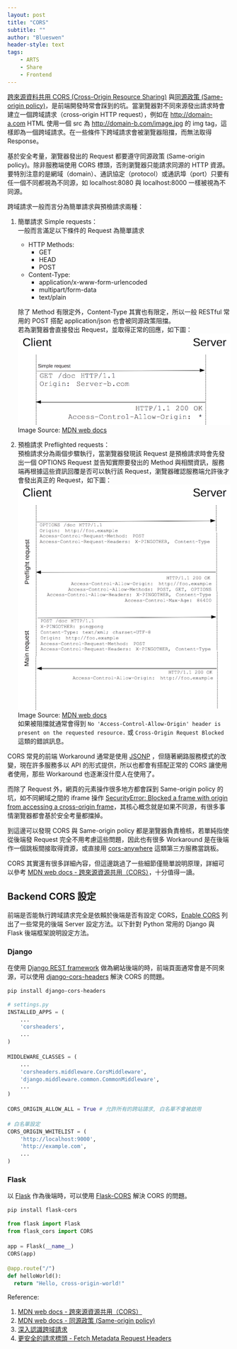 ```yaml
---
layout: post
title: "CORS"
subtitle: ""
author: "Blueswen"
header-style: text
tags:
    - ARTS
    - Share
    - Frontend
---
```


[跨來源資料共用 CORS (Cross-Origin Resource Sharing)](https://developer.mozilla.org/zh-TW/docs/Web/HTTP/CORS) 與[同源政策 (Same-origin policy)](https://developer.mozilla.org/zh-TW/docs/Web/Security/Same-origin_policy)，是前端開發時常會踩到的坑。當瀏覽器對不同來源發出請求時會建立一個跨域請求（cross-origin HTTP request），例如在 http://domain-a.com HTML 使用一個 src 為 http://domain-b.com/image.jpg 的 img tag，這樣即為一個跨域請求。在一些條件下跨域請求會被瀏覽器阻擋，而無法取得 Response。

基於安全考量，瀏覽器發出的 Request 都要遵守同源政策 (Same-origin policy)。除非服務端使用 CORS 標頭，否則瀏覽器只能請求同源的 HTTP 資源。要特別注意的是網域（domain）、通訊協定（protocol）或通訊埠（port）只要有任一個不同都視為不同源，如 localhost:8080 與 localhost:8000 一樣被視為不同源。

跨域請求一般而言分為簡單請求與預檢請求兩種：

1. 簡單請求 Simple requests：  
    一般而言滿足以下條件的 Request 為簡單請求
    
    * HTTP Methods:
      * GET
      * HEAD
      * POST
    * Content-Type:
      * application/x-www-form-urlencoded
      * multipart/form-data
      * text/plain
    
    除了 Method 有限定外，Content-Type 其實也有限定，所以一般 RESTful 常用的 POST 搭配 application/json 也會被同源政策阻擋。  
    若為瀏覽器會直接發出 Request，並取得正常的回應，如下圖：
    ![simple request](/img/in-post/2020-05-02-cors/simple_req.png)  
    Image Source: [MDN web docs](https://developer.mozilla.org/zh-TW/docs/Web/HTTP/CORS)
2. 預檢請求 Preflighted requests：  
    預檢請求分為兩個步驟執行，當瀏覽器發現該 Request 是預檢請求時會先發出一個 OPTIONS Request 並告知實際要發出的 Method 與相關資訊，服務端再根據這些資訊回覆是否可以執行該 Request，瀏覽器確認服務端允許後才會發出真正的 Request，如下圖：
    ![preflighted request](/img/in-post/2020-05-02-cors/preflight_correct.png)  
    Image Source: [MDN web docs](https://developer.mozilla.org/zh-TW/docs/Web/HTTP/CORS)  
    如果被阻擋就通常會得到 ```No 'Access-Control-Allow-Origin' header is present on the requested resource.``` 或 ```Cross-Origin Request Blocked``` 這類的錯誤訊息。

CORS 常見的前端 Workaround 通常是使用 [JSONP](https://openhome.cc/Gossip/JavaScript/JSONP.html) ，但隨著網路服務模式的改變，現在許多服務多以 API 的形式提供，所以也都會有搭配正常的 CORS 讓使用者使用，那些 Workaround 也逐漸沒什麼人在使用了。

而除了 Request 外，網頁的元素操作很多地方都會踩到 Same-origin policy 的坑，如不同網域之間的 iframe 操作 [SecurityError: Blocked a frame with origin from accessing a cross-origin frame](https://stackoverflow.com/a/25098153)，其核心概念就是如果不同源，有很多事情瀏覽器都會基於安全考量都擋掉。

到這邊可以發現 CORS 與 Same-origin policy 都是瀏覽器負責檢核，若單純指使從後端發 Request 完全不用考慮這些問題，因此也有很多 Workaround 是在後端作一個跳板間接取得資源，或直接用 [cors-anywhere](https://github.com/Rob--W/cors-anywhere/) 這類第三方服務當跳板。

CORS 其實還有很多詳細內容，但這邊跳過了一些細節僅簡單說明原理，詳細可以參考 [MDN web docs - 跨來源資源共用（CORS）](https://developer.mozilla.org/zh-TW/docs/Web/HTTP/CORS)，十分值得一讀。

## Backend CORS 設定

前端是否能執行跨域請求完全是依賴於後端是否有設定 CORS，[Enable CORS](https://enable-cors.org/server.html) 列出了一些常見的後端 Server 設定方法。以下針對 Python 常用的 Django 與 Flask 後端框架說明設定方法。

### Django

在使用 [Django REST framework](https://www.django-rest-framework.org/) 做為網站後端的時，前端頁面通常會是不同來源，可以使用 [django-cors-headers](https://github.com/adamchainz/django-cors-headers) 解決 CORS 的問題。

```bash
pip install django-cors-headers
```

```py
# settings.py
INSTALLED_APPS = (
    ...
    'corsheaders',
    ...
)

MIDDLEWARE_CLASSES = (
    ...
    'corsheaders.middleware.CorsMiddleware',
    'django.middleware.common.CommonMiddleware',
    ...
)

CORS_ORIGIN_ALLOW_ALL = True # 允許所有的跨站請求, 白名單不會被啟用

# 白名單設定
CORS_ORIGIN_WHITELIST = (
    'http://localhost:9000',
    'http://example.com',
    ...
)
```

### Flask

以 [Flask](https://palletsprojects.com/p/flask/) 作為後端時，可以使用 [Flask-CORS](https://github.com/corydolphin/flask-cors) 解決 CORS 的問題。

```bash
pip install flask-cors
```

```py
from flask import Flask
from flask_cors import CORS

app = Flask(__name__)
CORS(app)

@app.route("/")
def helloWorld():
  return "Hello, cross-origin-world!"
```

Reference:

1. [MDN web docs - 跨來源資源共用（CORS）](https://developer.mozilla.org/zh-TW/docs/Web/HTTP/CORS)
2. [MDN web docs - 同源政策 (Same-origin policy)](https://developer.mozilla.org/zh-TW/docs/Web/Security/Same-origin_policy)
3. [深入認識跨域請求](https://www.ithome.com.tw/voice/129558)
4. [更安全的請求標頭 - Fetch Metadata Request Headers](https://blog.kalan.dev/fetch-metadata-request-headers/)
